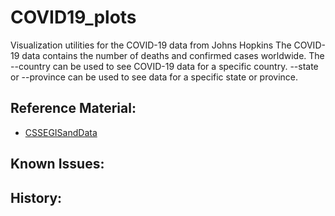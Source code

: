 # COVID19_plots
Visualization utilities for the COVID-19 data from Johns Hopkins
The COVID-19 data contains the number of deaths and confirmed cases worldwide. The --country can be used to
see COVID-19 data for a specific country. --state or --province can be used to see data for a specific state or
province.

## Reference Material:
* [CSSEGISandData](https://github.com/CSSEGISandData/COVID-19/tree/master/csse_covid_19_data)

## Known Issues:

## History:
